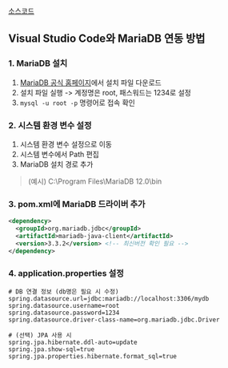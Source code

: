 [소스코드](https://github.com/taehvvan/hotel-reservation)


## Visual Studio Code와 MariaDB 연동 방법

### 1. MariaDB 설치
1. [MariaDB 공식 홈페이지](https://mariadb.org/download/?t=mariadb&p=mariadb&r=12.0.2&os=windows&cpu=x86_64&pkg=msi&mirror=blendbyte)에서 설치 파일 다운로드
2. 설치 파일 실행 -> 계정명은 root, 패스워드는 1234로 설정
3. `mysql -u root -p` 명령어로 접속 확인

### 2. 시스템 환경 변수 설정
1. 시스템 환경 변수 설정으로 이동
2. 시스템 변수에서 Path 편집
3. MariaDB 설치 경로 추가
> (예시) C:\Program Files\MariaDB 12.0\bin

### 3. pom.xml에 MariaDB 드라이버 추가
```xml
<dependency>
  <groupId>org.mariadb.jdbc</groupId>
  <artifactId>mariadb-java-client</artifactId>
  <version>3.3.2</version> <!-- 최신버전 확인 필요 -->
</dependency>
```

### 4. application.properties 설정
```properties
# DB 연결 정보 (db명은 필요 시 수정)
spring.datasource.url=jdbc:mariadb://localhost:3306/mydb
spring.datasource.username=root
spring.datasource.password=1234
spring.datasource.driver-class-name=org.mariadb.jdbc.Driver

# (선택) JPA 사용 시
spring.jpa.hibernate.ddl-auto=update
spring.jpa.show-sql=true
spring.jpa.properties.hibernate.format_sql=true
```
